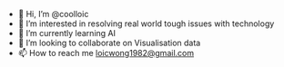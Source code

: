 - 👋 Hi, I’m @coolloic
- 👀 I’m interested in resolving real world tough issues with technology
- 🌱 I’m currently learning AI
- 💞️ I’m looking to collaborate on Visualisation data
- 📫 How to reach me loicwong1982@gmail.com

<!---
coolloic/coolloic is a ✨ special ✨ repository because its `README.md` (this file) appears on your GitHub profile.
You can click the Preview link to take a look at your changes.
--->
